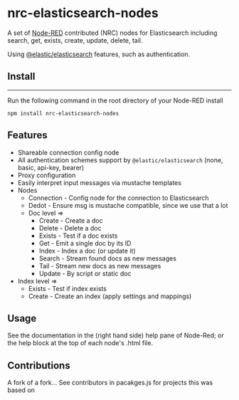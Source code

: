 # nrc-elasticsearch-nodes

A set of [Node-RED](http://www.nodered.org) contributed (NRC) nodes for Elasticsearch including
search, get, exists, create, update, delete, tail.

Using [@elastic/elasticsearch](https://github.com/elastic/elasticsearch-js)
features, such as authentication.

## Install
-------

Run the following command in the root directory of your Node-RED install

```
npm install nrc-elasticsearch-nodes
```


## Features

 - Shareable connection config node
 - All authentication schemes support by `@elastic/elasticsearch` (none, basic, api-key, bearer)
 - Proxy configuration
 - Easily interpret input messages via mustache templates
 - Nodes
   - Connection - Config node for the connection to Elasticsearch
   - Dedot - Ensure msg is mustache compatible, since we use that a lot
   - Doc level =>
     - Create - Create a doc
     - Delete - Delete a doc
     - Exists - Test if a doc exists
     - Get - Emit a single doc by its ID
     - Index - Index a doc (or update it)
     - Search - Stream found docs as new messages
     - Tail - Stream new docs as new messages
     - Update - By script or static doc
  - Index level =>
    - Exists - Test if index exists
    - Create - Create an index (apply settings and mappings)

## Usage

See the documentation in the (right hand side) help pane of Node-Red; or the help block at the top of each node's .html file.

## Contributions

A fork of a fork... See contributors in pacakges.js for projects this was based on
